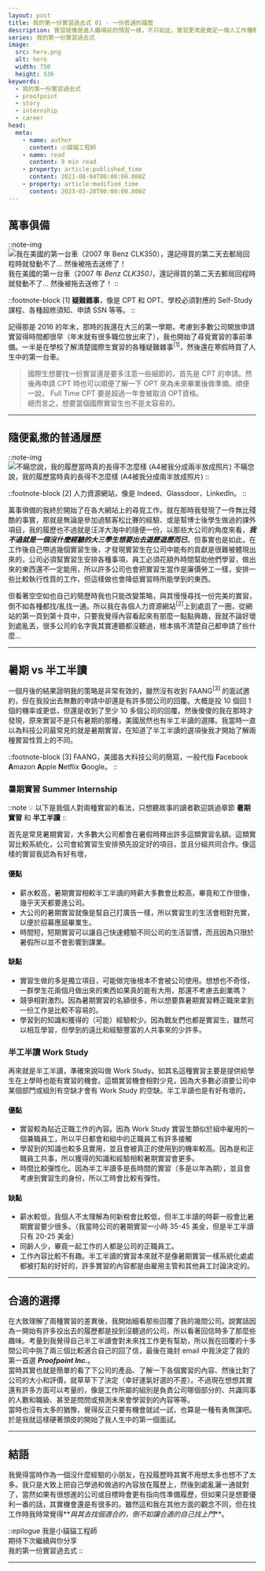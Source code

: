 ```yaml
---
layout: post
title: 我的第一份實習過去式 01 - 一份普通的履歷
description: 實習就像是進入職場前的預習一樣，不只如此，實習更常是奠定一個人工作種種習慣的開始。在還是學生的時候找尋一份實習就好比踏出舒適圈一樣，第一次離開學校的保護傘在外面自力耕生、第一次了解以前學到的東西在職場中能否實用、也是第一次發現人外有人天外有天的道理。而找到一份適合的實習卻又是那麼的不容易，我找到第一份實習的方法卻是那麼的無釐頭，說來也許你不相信，但就是這麼粗暴簡單的方式，我與我的第一份實習相遇了。
series: 我的第一份實習過去式
image:
  src: hero.png
  alt: hero
  width: 750
  height: 536
keywords:
  - 我的第一份實習過去式
  - proofpoint
  - story
  - internship
  - career
head:
  meta:
    - name: author
      content: 小貓貓工程師
    - name: read
      content: 9 min read
    - property: article:published_time
      content: 2021-08-04T00:00:00.000Z
    - property: article:modified_time
      content: 2023-03-20T00:00:00.000Z
---
```


## 萬事俱備

::note-img
![我在美國的第一台車（2007 年 _Benz CLK350）_，還記得買的第二天去郵局回程時就發動不了... 然後被拖去送修了！](car.png)
我在美國的第一台車（2007 年 _Benz CLK350）_，還記得買的第二天去郵局回程時就發動不了... 然後被拖去送修了！
::

::footnote-block
\[1\] **疑難雜事**，像是 CPT 和 OPT、學校必須對應的 Self-Study 課程、各種超修須知、申請 SSN 等等。
::

記得那是 2016 的年末，那時的我還在大三的第一學期，考慮到多數公司開放申請實習得時間都很早（年末就有很多職位放出來了），我也開始了尋覓實習的事前準備。一半是在學校了解清楚國際生實習的各種疑難雜事<sup>\[1\]</sup>，然後還在寒假時買了人生中的第一台車。

> 國際生想要找一份實習還是要多注意一些細節的，首先是 CPT 的申請。然後再申請 CPT 時也可以順便了解一下 OPT 來為未來畢業後做準備。順便一說， Full Time CPT 要是超過一年會被取消 OPT資格。  
> 總而言之，想要當個國際實習生也不是太容易的。

---

## 隨便亂撒的普通履歷

::note-img
![不瞞您說，我的履歷當時真的長得不怎麼樣 (A4被我分成兩半放成照片)](resume.png)
不瞞您說，我的履歷當時真的長得不怎麼樣 (A4被我分成兩半放成照片)
::

::footnote-block
\[2\] 人力資源網站，像是 Indeed、Glassdoor、LinkedIn。
::

萬事俱備的我終於開始了在各大網站上的尋覓工作。就在那時我發現了一件無比殘酷的事實，那就是無論是參加過駭客松比賽的經驗、或是幫博士後學生做過的課外項目，我的履歷也不過就是汪洋大海中的隨便一份，以那些大公司的角度來看，**_我不過就是一個沒什麼經驗的大三學生想要出去遊歷遊歷而已_**。但事實也是如此，在工作後自己帶過幾個實習生後，才發現實習生在公司中能有的貢獻是很難被體現出來的，公司必須幫實習生安排各種事項，員工必須花額外時間幫助他們學習，做出來的東西還不一定能用，所以許多公司也會把實習生當作是廉價勞工一樣，安排一些比較執行性質的工作，但這樣做也會降低實習時所能學到的東西。

但看著空空如也自己的簡歷時我也只能改變策略，與其慢慢尋找一份完美的實習，倒不如各種都找/亂找一通。所以我在各個人力資源網站<sup>\[2\]</sup>上到處逛了一圈，從網站的第一頁到第十頁中，只要我覺得內容看起來有那麼一點點興趣，我就不論好壞到處亂丟，很多公司的名字我其實連聽都沒聽過，根本搞不清楚自己都申請了些什麼...

---

## 暑期 vs 半工半讀


一個月後的結果證明我的策略是非常有效的，雖然沒有收到 FAANG<sup>\[3\]</sup> 的面試邀約，但在我投出去無數的申請中卻還是有許多間公司的回覆。大概是投 10 個回 1 個的機率或更低，但還是收到了至少 10 多個公司的回覆。然後傻傻的我在那時才發現，原來實習不是只有暑期的那種，美國居然也有半工半讀的選擇。我當時一直以為科技公司最常見的就是暑期實習，在知道了半工半讀的選項後我才開始了解兩種實習性質上的不同。

::footnote-block
\[3\] FAANG，美國各大科技公司的簡寫，一般代指 **F**acebook **A**mazon **A**pple **N**etflix **G**oogle。
::

### 暑期實習 Summer Internship

::note
💡 以下是我個人對兩種實習的看法，只想聽故事的讀者歡迎跳過章節 **暑期實習** 和 **半工半讀**
::

首先是常見暑期實習，大多數大公司都會在暑假時釋出許多這類實習名額。這類實習比較系統化，公司會給實習生安排預先設定好的項目，並且分組共同合作。像這樣的實習我認為有好有壞，

#### 優點
- 薪水較高，暑期實習相較半工半讀的時薪大多數會比較高，畢竟和工作很像，幾乎天天都要進公司。  
- 大公司的暑期實習就像是幫自己打廣告一樣，所以實習生的生活會相對充實，以便於招募應屆畢業生。  
- 時間短，短期實習可以讓自己快速體驗不同公司的生活習慣，而且因為只限於暑假所以並不會影響到課業。

#### 缺點
- 實習生做的多是獨立項目，可能做完後根本不會被公司使用。想想也不奇怪，一群學生花兩個月做出來的東西如果真的能有大用，那還不考慮去創業嗎？  
- 競爭相對激烈。因為暑期實習的名額很多，所以想要靠暑期實習轉正職來拿到一份工作是比較不容易的。  
- 學習到的知識和獲得的（可能）經驗較少。因為戰友們也都是實習生，雖然可以相互學習，但學到的遠比和經驗豐富的人共事來的少許多。

### 半工半讀 Work Study

再來就是半工半讀，準確來說叫做 Work Study。如其名這種實習主要是提供給學生在上學時也能有實習的機會。這類實習機會相對少見，因為大多數必須要公司中某個部門或組別有空缺才會有 Work Study 的空缺。半工半讀也是有好有壞的，

#### 優點
- 實習較為貼近正職工作的內容。因為 Work Study 實習生類似於組中雇用的一個兼職員工，所以平日都會和組中的正職員工有許多接觸  
- 學習到的知識也較多且實用，並且會被真正的使用到的機率較高。因為是和正職員工共事，所以獲得的知識和經驗相較暑期實習會更多。  
- 時間比較彈性化。因為半工半讀多是長時間的實習（多是以年為期），並且會考慮到實習生的身份，所以工時會比較有彈性。

#### 缺點
- 薪水較低，我個人不太理解為何新稅會比較低，但半工半讀的時薪一般會比暑期實習要少很多。（我當時公司的暑期實習一小時 35-45 美金，但是半工半讀只有 20-25 美金）  
- 同齡人少，畢竟一起工作的人都是公司的正職員工。  
- 工作內容比較不有趣。半工半讀的實習本來就不是像暑期實習一樣系統化處處都被打點的好好的，許多實習的內容都是由雇用主管和其他員工討論決定的。

---

## 合適的選擇

在大致理解了兩種實習的差異後，我開始細看那些回覆了我的幾間公司。說實話因為一開始有許多投出去的履歷都是投到沒聽過的公司，所以看著回信時多了那麼些趣味。考量到我覺得自己半工半讀會對未來找工作更有幫助，所以我在回覆的十多間公司中挑了兩三個比較適合自己的回了信，最後在幾封 email 中我決定了我的第一首選 **_Proofpoint Inc._**。  
當時其實也就是簡單的看了下公司的產品、了解一下各個實習的內容、然後比對了公司的大小和評價，就草草下了決定（幸好運氣好選的不差）。不過現在想想其實還有許多方面可以考量的，像是工作所屬的組別是負責公司哪個部分的、共識同事的人數和職級、甚至是問問或預測未來會學習到的內容等等。  
當時也沒有太多的猶豫，覺得反正只要有機會就試一試，也算是一種有勇無謀吧。於是我就這樣硬著頭皮的開始了我人生中的第一個面試。

---

## 結語

我覺得當時作為一個沒什麼經驗的小朋友，在投履歷時其實不用想太多也想不了太多。我只是大致上把自己學過和做過的內容放在履歷上，然後到處亂灑一通就對了，當然如果有很想進的公司或目標時會更有指向性準備履歷，但如果只是想要優利一番的話，其實機會還是有很多的。雖然這和我在其他方面的觀念不同，但在找工作時我時常覺得**_與其去找個適合的，倒不如讓合適的自己找上門_**。

::epilogue
我是小貓貓工程師<br/>
期待下次繼續與你分享<br/>
我的第一份實習過去式
::

---
